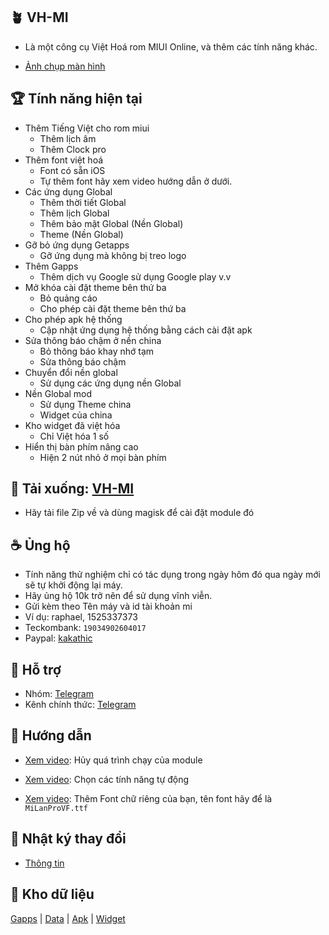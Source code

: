**🪴 VH-MI**
----
+ Là một công cụ Việt Hoá rom MIUI Online, và thêm các tính năng khác.

+ [Ảnh chụp màn hình](./Demo.md)

🏆 **Tính năng hiện tại**
----
+ Thêm Tiếng Việt cho rom miui
  + Thêm lịch âm
  + Thêm Clock pro
+ Thêm font việt hoá
  + Font có sẵn iOS
  + Tự thêm font hãy xem video hướng dẫn ở dưới.
+ Các ứng dụng Global 
  + Thêm thời tiết Global 
  + Thêm lịch Global
  + Thêm bảo mật Global (Nền Global)
  + Theme (Nền Global)
+ Gỡ bỏ ứng dụng Getapps
  + Gỡ ứng dụng mà không bị treo logo
+ Thêm Gapps
  + Thêm dịch vụ Google sử dụng Google play v.v
+ Mở khóa cài đặt theme bên thứ ba
  + Bỏ quảng cáo
  + Cho phép cài đặt theme bên thứ ba 
+ Cho phép apk hệ thống
  + Cập nhật ứng dụng hệ thống bằng cách cài đặt apk 
+ Sửa thông báo chậm ở nền china
  + Bỏ thông báo khay nhớ tạm
  + Sửa thông báo chậm
+ Chuyển đổi nền global
  + Sử dụng các ứng dụng nền Global
+ Nền Global mod
  + Sử dụng Theme china
  + Widget của china
+ Kho widget đã việt hóa
  + Chỉ Việt hóa 1 số
+ Hiển thị bàn phím nâng cao
  + Hiện 2 nút nhỏ ở mọi bàn phím

🦠 **Tải xuống**: [VH-MI](https://github.com/kakathic/VH-MI/releases)
----
- Hãy tải file Zip về và dùng magisk để cài đặt module đó 

☕ **Ủng hộ**
----
+ Tính năng thử nghiệm chỉ có tác dụng trong ngày hôm đó qua ngày mới sẽ tự khởi động lại máy.
+ Hãy ủng hộ 10k trở nên để sử dụng vĩnh viễn.
+ Gửi kèm theo Tên máy và id tài khoản mi
+ Ví dụ: raphael, 1525337373
+ Teckombank: `19034902604017`
+ Paypal: [kakathic](http://paypal.me/kakathic)

🦇 **Hỗ trợ**
----
+ Nhóm: [Telegram](http://t.me/toolvn)
+ Kênh chính thức: [Telegram](http://t.me/toolvi)

📱 **Hướng dẫn**
----
+ [Xem video](https://drive.google.com/file/d/1-0Vdb0U9pNvOBPsg3dSCOm505y31Bueb/view?usp=drivesdk): Hủy quá trình chạy của module

+ [Xem video](https://drive.google.com/file/d/1-1lQ5HWlpx_uovdUDEFZsQ6hv9kpDpg5/view?usp=drivesdk): Chọn các tính năng tự động

+ [Xem video](https://drive.google.com/file/d/1-2aXizFbq9IWqspQ_Q7zSL1g-GTh2d55/view?usp=drivesdk): Thêm Font chữ riêng của bạn, tên font hãy để là `MiLanProVF.ttf`

📑 **Nhật ký thay đổi**
----
+ [Thông tin](./VH-MI.md)

🍫 **Kho dữ liệu**
----
[Gapps](https://github.com/kakathic/VH-MI/releases/tag/Gapps) | [Data](https://github.com/kakathic/VH-MI/releases/tag/Data) | [Apk](https://github.com/kakathic/VH-MI/releases/tag/Apk) | [Widget](https://github.com/kakathic/VH-MI/releases/tag/Widget) 
